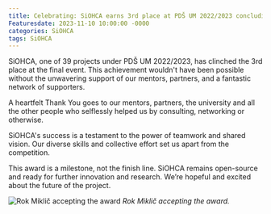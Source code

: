 ```yaml
---
title: Celebrating: SiOHCA earns 3rd place at PDŠ UM 2022/2023 concluding event 🥉
Featuresdate: 2023-11-10 10:00:00 -0000
categories: SiOHCA
tags: SiOHCA
---
```

SiOHCA, one of 39 projects under PDŠ UM 2022/2023, has clinched the 3rd place at the final event. This achievement wouldn't have been possible without the unwavering support of our mentors, partners, and a fantastic network of supporters.

A heartfelt Thank You goes to our mentors, partners, the university and all the other people who selflessly helped us by consulting, networking or otherwise. 

SiOHCA's success is a testament to the power of teamwork and shared vision. Our diverse skills and collective effort set us apart from the competition.

This award is a milestone, not the finish line. SiOHCA remains open-source and ready for further innovation and research. We’re hopeful and excited about the future of the project.

![Rok Miklič accepting the award](https://siohca.um.si/assets/img/pds_award.png)
*Rok Miklič accepting the award.*
